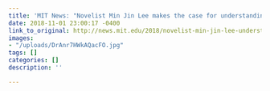 ```yaml
---
title: 'MIT News: "Novelist Min Jin Lee makes the case for understanding through fiction"'
date: 2018-11-01 23:00:17 -0400
link_to_original: http://news.mit.edu/2018/novelist-min-jin-lee-understanding-through-fiction-1101
images:
- "/uploads/DrAnr7HWkAQacFO.jpg"
tags: []
categories: []
description: ''

---
```

